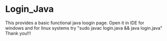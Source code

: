 # Login_Java
This provides a basic functional java loogin page.
Open it in IDE for windows and for linux systems try "sudo javac login.java && java login.java"
Thank you!!!
